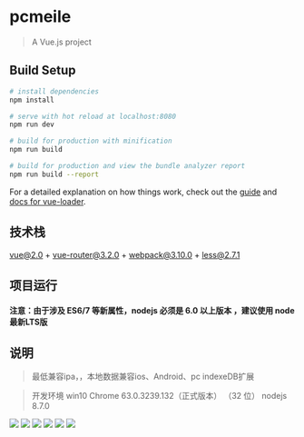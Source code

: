 # pcmeile

> A Vue.js project

## Build Setup

``` bash
# install dependencies
npm install

# serve with hot reload at localhost:8080
npm run dev

# build for production with minification
npm run build

# build for production and view the bundle analyzer report
npm run build --report
```

For a detailed explanation on how things work, check out the [guide](http://vuejs-templates.github.io/webpack/) and [docs for vue-loader](http://vuejs.github.io/vue-loader).
<br>

## 技术栈

vue@2.0 +  vue-router@3.2.0 + webpack@3.10.0  + less@2.7.1 



## 项目运行

#### 注意：由于涉及 ES6/7 等新属性，nodejs 必须是 6.0 以上版本 ，建议使用 node 最新LTS版
## 说明

> 最低兼容ipa，，本地数据兼容ios、Android、pc indexeDB扩展





>  开发环境 win10  Chrome 63.0.3239.132（正式版本） （32 位） nodejs 8.7.0
<img src="http://web.zayata.com/lockes/images/20180328135695.jpg?page=2017" >
<img src="http://web.zayata.com/lockes/images/20180328135675.jpg?page=2017" >
<img src="http://web.zayata.com/lockes/images/20180328135685.jpg?page=2017" >
<img src="http://web.zayata.com/lockes/images/20180328135665.jpg?page=2017" >
<img src="http://web.zayata.com/lockes/images/20180328135655.jpg?page=2017" >
<img src="http://web.zayata.com/lockes/images/20180328135645.jpg?page=2017" >
